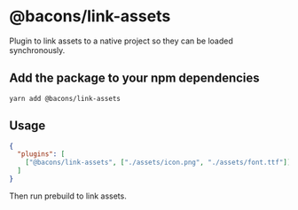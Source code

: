 # @bacons/link-assets

Plugin to link assets to a native project so they can be loaded synchronously.

## Add the package to your npm dependencies

```
yarn add @bacons/link-assets
```

## Usage

```json
{
  "plugins": [
    ["@bacons/link-assets", ["./assets/icon.png", "./assets/font.ttf"]]
  ]
}
```

Then run prebuild to link assets.
